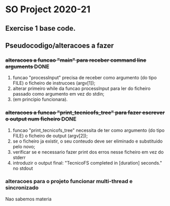 # SO Project 2020-21
## Exercise 1 base code.

## Pseudocodigo/alteracoes a fazer

### <s> alteracoes a funcao "main" para receber command line arguments </s> DONE
1. funcao "processInput" precisa de receber como argumento (do tipo FILE) o ficheiro de instrucoes (argv[1]);
2. alterar primeiro while da funcao processInput para ler do ficheiro passado como argumento em vez do stdin;
3. (em principio funcionara).

### <s> alteracoes a funcao "print_tecnicofs_tree" para fazer escrever o output num ficheiro </s> DONE
1. funcao "print_tecnicofs_tree" necessita de ter como argumento (do tipo FILE) o ficheiro de output (argv[2]);
2. se o ficheiro ja existir, o seu conteudo deve ser eliminado e substituido pelo novo;
3. verificar se e necessario fazer print dos erros nesse ficheiro em vez do stderr
4. introduzir o output final: "TecnicoFS completed in [duration] seconds." no stdout

### alteracoes para o projeto funcionar multi-thread e sincronizado
Nao sabemos materia
